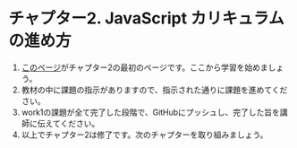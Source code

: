 # チャプター2. JavaScript カリキュラムの進め方

1. [このページ](https://suriba-doc.mikawaya-corp.com/647054583658b5c300942223.html)がチャプター2の最初のページです。ここから学習を始めましょう。
2. 教材の中に課題の指示がありますので、指示された通りに課題を進めてください。
3. work1の課題が全て完了した段階で、GitHubにプッシュし、完了した旨を講師に伝えてください。
4. 以上でチャプター2は修了です。次のチャプターを取り組みましょう。
